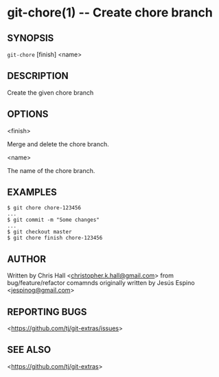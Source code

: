 git-chore(1) -- Create chore branch
===============================

## SYNOPSIS

`git-chore` [finish] &lt;name&gt;

## DESCRIPTION

  Create the given chore branch

## OPTIONS

  &lt;finish&gt;

  Merge and delete the chore branch.

  &lt;name&gt;

  The name of the chore branch.

## EXAMPLES

    $ git chore chore-123456
    ...
    $ git commit -m "Some changes"
    ...
    $ git checkout master
    $ git chore finish chore-123456

## AUTHOR

Written by Chris Hall &lt;<christopher.k.hall@gmail.com>&gt; from bug/feature/refactor comamnds originally written by Jesús Espino &lt;<jespinog@gmail.com>&gt;

## REPORTING BUGS

&lt;<https://github.com/tj/git-extras/issues>&gt;

## SEE ALSO

&lt;<https://github.com/tj/git-extras>&gt;
